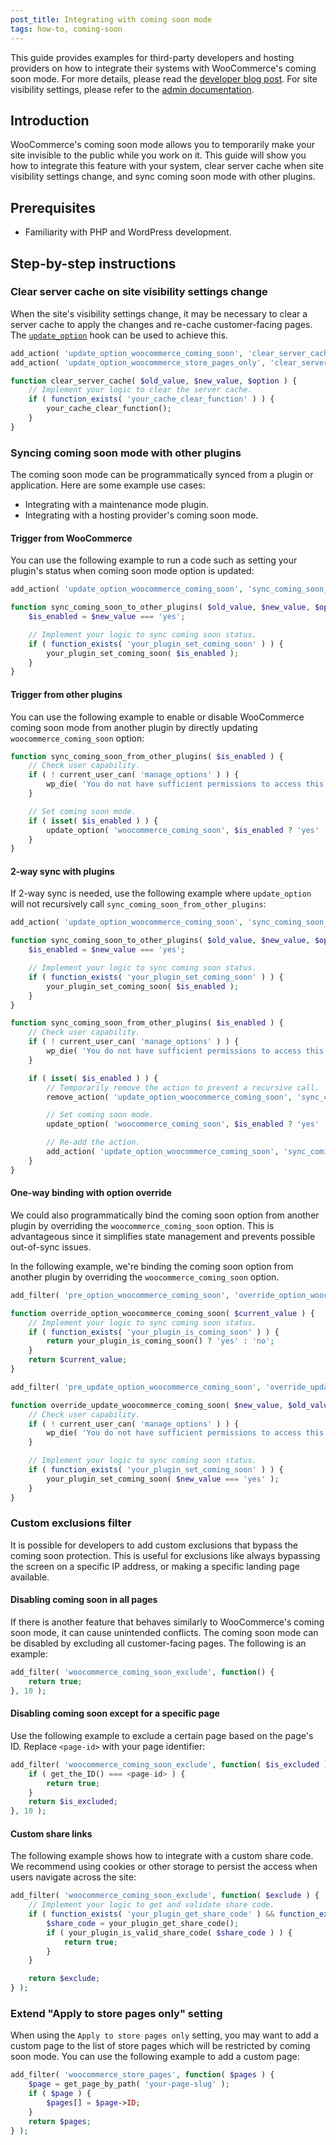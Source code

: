 ```yaml
---
post_title: Integrating with coming soon mode
tags: how-to, coming-soon
---
```


This guide provides examples for third-party developers and hosting providers on how to integrate their systems with WooCommerce's coming soon mode. For more details, please read the [developer blog post](https://developer.woocommerce.com/2024/06/18/introducing-coming-soon-mode/). For site visibility settings, please refer to the [admin documentation](https://woocommerce.com/document/configuring-woocommerce-settings/coming-soon-mode/).

## Introduction

WooCommerce's coming soon mode allows you to temporarily make your site invisible to the public while you work on it. This guide will show you how to integrate this feature with your system, clear server cache when site visibility settings change, and sync coming soon mode with other plugins.

## Prerequisites

-   Familiarity with PHP and WordPress development.

## Step-by-step instructions

### Clear server cache on site visibility settings change

When the site's visibility settings change, it may be necessary to clear a server cache to apply the changes and re-cache customer-facing pages. The [`update_option`](https://developer.wordpress.org/reference/hooks/update_option/) hook can be used to achieve this.

```php
add_action( 'update_option_woocommerce_coming_soon', 'clear_server_cache', 10, 3 );
add_action( 'update_option_woocommerce_store_pages_only', 'clear_server_cache', 10, 3 );

function clear_server_cache( $old_value, $new_value, $option ) {
    // Implement your logic to clear the server cache.
    if ( function_exists( 'your_cache_clear_function' ) ) {
        your_cache_clear_function();
    }
}
```

### Syncing coming soon mode with other plugins

The coming soon mode can be programmatically synced from a plugin or application. Here are some example use cases:

-   Integrating with a maintenance mode plugin.
-   Integrating with a hosting provider's coming soon mode.

#### Trigger from WooCommerce

You can use the following example to run a code such as setting your plugin's status when coming soon mode option is updated:

```php
add_action( 'update_option_woocommerce_coming_soon', 'sync_coming_soon_to_other_plugins', 10, 3 );

function sync_coming_soon_to_other_plugins( $old_value, $new_value, $option ) {
    $is_enabled = $new_value === 'yes';

    // Implement your logic to sync coming soon status.
    if ( function_exists( 'your_plugin_set_coming_soon' ) ) {
        your_plugin_set_coming_soon( $is_enabled );
    }
}
```

#### Trigger from other plugins

You can use the following example to enable or disable WooCommerce coming soon mode from another plugin by directly updating `woocommerce_coming_soon` option:

```php
function sync_coming_soon_from_other_plugins( $is_enabled ) {
    // Check user capability.
    if ( ! current_user_can( 'manage_options' ) ) {
        wp_die( 'You do not have sufficient permissions to access this page.' );
    }

    // Set coming soon mode.
    if ( isset( $is_enabled ) ) {
        update_option( 'woocommerce_coming_soon', $is_enabled ? 'yes' : 'no' );
    }
}
```

#### 2-way sync with plugins

If 2-way sync is needed, use the following example where `update_option` will not recursively call `sync_coming_soon_from_other_plugins`:

```php
add_action( 'update_option_woocommerce_coming_soon', 'sync_coming_soon_to_other_plugins', 10, 3 );

function sync_coming_soon_to_other_plugins( $old_value, $new_value, $option ) {
    $is_enabled = $new_value === 'yes';

    // Implement your logic to sync coming soon status.
    if ( function_exists( 'your_plugin_set_coming_soon' ) ) {
        your_plugin_set_coming_soon( $is_enabled );
    }
}

function sync_coming_soon_from_other_plugins( $is_enabled ) {
    // Check user capability.
    if ( ! current_user_can( 'manage_options' ) ) {
        wp_die( 'You do not have sufficient permissions to access this page.' );
    }

    if ( isset( $is_enabled ) ) {
        // Temporarily remove the action to prevent a recursive call.
        remove_action( 'update_option_woocommerce_coming_soon', 'sync_coming_soon_to_other_plugins', 10, 3 );

        // Set coming soon mode.
        update_option( 'woocommerce_coming_soon', $is_enabled ? 'yes' : 'no' );

        // Re-add the action.
        add_action( 'update_option_woocommerce_coming_soon', 'sync_coming_soon_to_other_plugins', 10, 3 );
    }
}
```

#### One-way binding with option override

We could also programmatically bind the coming soon option from another plugin by overriding the `woocommerce_coming_soon` option. This is advantageous since it simplifies state management and prevents possible out-of-sync issues.

In the following example, we're binding the coming soon option from another plugin by overriding the `woocommerce_coming_soon` option.

```php
add_filter( 'pre_option_woocommerce_coming_soon', 'override_option_woocommerce_coming_soon' );

function override_option_woocommerce_coming_soon( $current_value ) {
    // Implement your logic to sync coming soon status.
    if ( function_exists( 'your_plugin_is_coming_soon' ) ) {
        return your_plugin_is_coming_soon() ? 'yes' : 'no';
    }
    return $current_value;
}

add_filter( 'pre_update_option_woocommerce_coming_soon', 'override_update_woocommerce_coming_soon', 10, 2 );

function override_update_woocommerce_coming_soon( $new_value, $old_value ) {
    // Check user capability.
    if ( ! current_user_can( 'manage_options' ) ) {
        wp_die( 'You do not have sufficient permissions to access this page.' );
    }

    // Implement your logic to sync coming soon status.
    if ( function_exists( 'your_plugin_set_coming_soon' ) ) {
        your_plugin_set_coming_soon( $new_value === 'yes' );
    }
}
```

### Custom exclusions filter

It is possible for developers to add custom exclusions that bypass the coming soon protection. This is useful for exclusions like always bypassing the screen on a specific IP address, or making a specific landing page available.

#### Disabling coming soon in all pages

If there is another feature that behaves similarly to WooCommerce's coming soon mode, it can cause unintended conflicts. The coming soon mode can be disabled by excluding all customer-facing pages. The following is an example:

```php
add_filter( 'woocommerce_coming_soon_exclude', function() {
    return true;
}, 10 );
```

#### Disabling coming soon except for a specific page

Use the following example to exclude a certain page based on the page's ID. Replace `<page-id>` with your page identifier:

```php
add_filter( 'woocommerce_coming_soon_exclude', function( $is_excluded ) {
    if ( get_the_ID() === <page-id> ) {
        return true;
    }
    return $is_excluded;
}, 10 );
```

#### Custom share links

The following example shows how to integrate with a custom share code. We recommend using cookies or other storage to persist the access when users navigate across the site:

```php
add_filter( 'woocommerce_coming_soon_exclude', function( $exclude ) {
    // Implement your logic to get and validate share code.
    if ( function_exists( 'your_plugin_get_share_code' ) && function_exists( 'your_plugin_is_valid_share_code' ) ) {
        $share_code = your_plugin_get_share_code();
        if ( your_plugin_is_valid_share_code( $share_code ) ) {
            return true;
        }
    }

    return $exclude;
} );
```

### Extend "Apply to store pages only" setting

When using the `Apply to store pages only` setting, you may want to add a custom page to the list of store pages which will be restricted by coming soon mode. You can use the following example to add a custom page:

```php
add_filter( 'woocommerce_store_pages', function( $pages ) {
    $page = get_page_by_path( 'your-page-slug' );
    if ( $page ) {
        $pages[] = $page->ID;
    }
    return $pages;
} );
```
